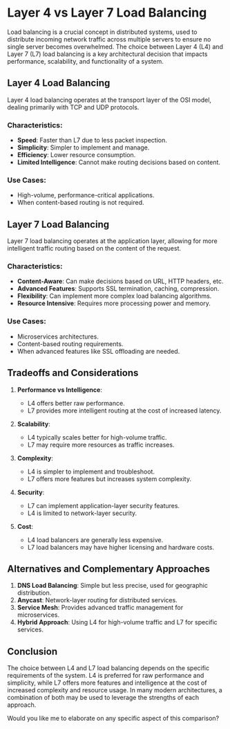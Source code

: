 # Layer 4 vs Layer 7 Load Balancing

Load balancing is a crucial concept in distributed systems, used to distribute incoming network traffic across multiple servers to ensure no single server becomes overwhelmed. The choice between Layer 4 (L4) and Layer 7 (L7) load balancing is a key architectural decision that impacts performance, scalability, and functionality of a system.

## Layer 4 Load Balancing

Layer 4 load balancing operates at the transport layer of the OSI model, dealing primarily with TCP and UDP protocols.

### Characteristics:

- **Speed**: Faster than L7 due to less packet inspection.
- **Simplicity**: Simpler to implement and manage.
- **Efficiency**: Lower resource consumption.
- **Limited Intelligence**: Cannot make routing decisions based on content.

### Use Cases:

- High-volume, performance-critical applications.
- When content-based routing is not required.

## Layer 7 Load Balancing

Layer 7 load balancing operates at the application layer, allowing for more intelligent traffic routing based on the content of the request.

### Characteristics:

- **Content-Aware**: Can make decisions based on URL, HTTP headers, etc.
- **Advanced Features**: Supports SSL termination, caching, compression.
- **Flexibility**: Can implement more complex load balancing algorithms.
- **Resource Intensive**: Requires more processing power and memory.

### Use Cases:

- Microservices architectures.
- Content-based routing requirements.
- When advanced features like SSL offloading are needed.

## Tradeoffs and Considerations

1. **Performance vs Intelligence**:

   - L4 offers better raw performance.
   - L7 provides more intelligent routing at the cost of increased latency.

2. **Scalability**:

   - L4 typically scales better for high-volume traffic.
   - L7 may require more resources as traffic increases.

3. **Complexity**:

   - L4 is simpler to implement and troubleshoot.
   - L7 offers more features but increases system complexity.

4. **Security**:

   - L7 can implement application-layer security features.
   - L4 is limited to network-layer security.

5. **Cost**:
   - L4 load balancers are generally less expensive.
   - L7 load balancers may have higher licensing and hardware costs.

## Alternatives and Complementary Approaches

1. **DNS Load Balancing**: Simple but less precise, used for geographic distribution.
2. **Anycast**: Network-layer routing for distributed services.
3. **Service Mesh**: Provides advanced traffic management for microservices.
4. **Hybrid Approach**: Using L4 for high-volume traffic and L7 for specific services.

## Conclusion

The choice between L4 and L7 load balancing depends on the specific requirements of the system. L4 is preferred for raw performance and simplicity, while L7 offers more features and intelligence at the cost of increased complexity and resource usage. In many modern architectures, a combination of both may be used to leverage the strengths of each approach.

Would you like me to elaborate on any specific aspect of this comparison?
